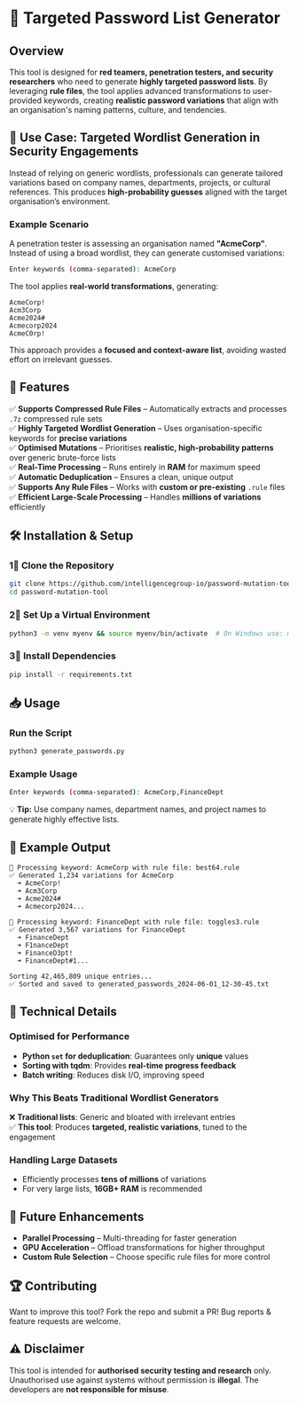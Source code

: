 # 🔐 Targeted Password List Generator

## Overview

This tool is designed for **red teamers, penetration testers, and security researchers** who need to generate **highly targeted password lists**. By leveraging **rule files**, the tool applies advanced transformations to user-provided keywords, creating **realistic password variations** that align with an organisation's naming patterns, culture, and tendencies.

## 🎯 Use Case: Targeted Wordlist Generation in Security Engagements

Instead of relying on generic wordlists, professionals can generate tailored variations based on company names, departments, projects, or cultural references. This produces **high-probability guesses** aligned with the target organisation’s environment.

### **Example Scenario**

A penetration tester is assessing an organisation named **"AcmeCorp"**. Instead of using a broad wordlist, they can generate customised variations:

```bash
Enter keywords (comma-separated): AcmeCorp
```

The tool applies **real-world transformations**, generating:

```
AcmeCorp!
Acm3Corp
Acme2024#
Acmecorp2024
AcmeC0rp!
```

This approach provides a **focused and context-aware list**, avoiding wasted effort on irrelevant guesses.

## 📌 Features

✅ **Supports Compressed Rule Files** – Automatically extracts and processes `.7z` compressed rule sets  
✅ **Highly Targeted Wordlist Generation** – Uses organisation-specific keywords for **precise variations**  
✅ **Optimised Mutations** – Prioritises **realistic, high-probability patterns** over generic brute-force lists  
✅ **Real-Time Processing** – Runs entirely in **RAM** for maximum speed  
✅ **Automatic Deduplication** – Ensures a clean, unique output  
✅ **Supports Any Rule Files** – Works with **custom or pre-existing** `.rule` files  
✅ **Efficient Large-Scale Processing** – Handles **millions of variations** efficiently  

## 🛠 Installation & Setup

### 1⃣ Clone the Repository

```bash
git clone https://github.com/intelligencegroup-io/password-mutation-tool.git
cd password-mutation-tool
```

### 2⃣ Set Up a Virtual Environment

```bash
python3 -m venv myenv && source myenv/bin/activate  # On Windows use: myenv\Scripts\activate
```

### 3⃣ Install Dependencies

```bash
pip install -r requirements.txt
```

## 📥 Usage

### Run the Script

```bash
python3 generate_passwords.py
```

### Example Usage

```bash
Enter keywords (comma-separated): AcmeCorp,FinanceDept
```

💡 **Tip:** Use company names, department names, and project names to generate highly effective lists.

## 📜 Example Output

```
🔹 Processing keyword: AcmeCorp with rule file: best64.rule
✅ Generated 1,234 variations for AcmeCorp
  ➜ AcmeCorp!
  ➜ Acm3Corp
  ➜ Acme2024#
  ➜ Acmecorp2024...

🔹 Processing keyword: FinanceDept with rule file: toggles3.rule
✅ Generated 3,567 variations for FinanceDept
  ➜ FinanceDept
  ➜ F1nanceDept
  ➜ FinanceD3pt!
  ➜ FinanceDept#1...

Sorting 42,465,809 unique entries...
✅ Sorted and saved to generated_passwords_2024-06-01_12-30-45.txt
```

## 🔬 Technical Details

### **Optimised for Performance**

- **Python `set` for deduplication**: Guarantees only **unique** values  
- **Sorting with tqdm**: Provides **real-time progress feedback**  
- **Batch writing**: Reduces disk I/O, improving speed  

### **Why This Beats Traditional Wordlist Generators**

❌ **Traditional lists**: Generic and bloated with irrelevant entries  
✅ **This tool**: Produces **targeted, realistic variations**, tuned to the engagement  

### **Handling Large Datasets**

- Efficiently processes **tens of millions** of variations  
- For very large lists, **16GB+ RAM** is recommended  

## 🚀 Future Enhancements

- **Parallel Processing** – Multi-threading for faster generation  
- **GPU Acceleration** – Offload transformations for higher throughput  
- **Custom Rule Selection** – Choose specific rule files for more control  

## 🏆 Contributing

Want to improve this tool? Fork the repo and submit a PR! Bug reports & feature requests are welcome.

## ⚠ Disclaimer

This tool is intended for **authorised security testing and research** only. Unauthorised use against systems without permission is **illegal**. The developers are **not responsible for misuse**.
